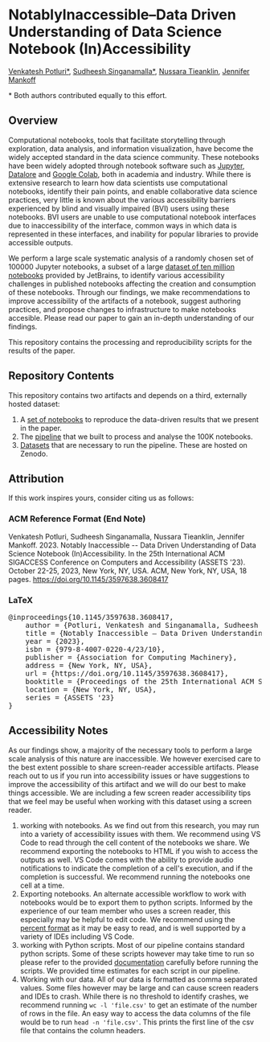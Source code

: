 # NotablyInaccessible–Data Driven Understanding of Data Science Notebook (In)Accessibility
[Venkatesh Potluri\*](https://venkateshpotluri.me/), [Sudheesh Singanamalla\*](https://sudheesh.info/), [Nussara Tieanklin](https://nussarafirn.github.io/), [Jennifer Mankoff](https://www.cs.washington.edu/people/faculty/jmankoff)

\* Both authors contributed equally to this effort.

## Overview
Computational notebooks, tools that facilitate storytelling through exploration, data analysis, and information visualization, have become the widely accepted standard in the data science community. These notebooks have been widely adopted through 
notebook software such as [Jupyter](https://jupyter.org/), [Datalore](https://www.jetbrains.com/datalore/) and [Google Colab](https://colab.research.google.com/), both in academia and industry.  While there is extensive research to learn  how data scientists use computational notebooks, identify their pain points, and enable collaborative data science practices, very little is known about the various accessibility barriers experienced by blind and visually impaired (BVI) users using these notebooks. BVI users are unable to use computational notebook interfaces due to inaccessibility of the interface, common ways in which data is represented in these interfaces, and inability for popular libraries to provide accessible outputs.

We perform a large scale systematic analysis of a randomly chosen set of 100000 Jupyter notebooks, a subset of a large [dataset of ten million notebooks](https://blog.jetbrains.com/datalore/2020/12/17/we-downloaded-10-000-000-jupyter-notebooks-from-github-this-is-what-we-learned/) provided by JetBrains, to identify various accessibility challenges in published notebooks affecting the creation and consumption of these notebooks. Through our findings, we make recommendations to improve accessibility of the artifacts of a notebook, suggest authoring practices, and propose changes to infrastructure to make notebooks accesible. Please read our paper to gain an in-depth understanding of our findings.

This repository contains the processing and reproducibility scripts for the results of the paper.

## Repository Contents

This repository contains two artifacts and depends on a third, externally hosted dataset:
1. A [set of notebooks](https://make4all.github.io/notebooka11y) to reproduce the data-driven results that we present in the paper.
2. The [pipeline](pipeline/readme.md) that we built to process and analyse the 100K notebooks.
3. [Datasets](input_data/readme.md) that are necessary to run the pipeline. These are hosted on Zenodo.

## Attribution
If this work inspires yours, consider citing us as follows:
### ACM Reference Format (End Note)

Venkatesh Potluri, Sudheesh Singanamalla, Nussara Tieanklin, Jennifer Mankoff. 2023. Notably Inaccessible -- Data Driven Understanding of Data Science Notebook (In)Accessibility. In the 25th International ACM SIGACCESS Conference on Computers and Accessibility (ASSETS '23). October 22-25, 2023, New York, NY, USA. ACM, New York, NY, USA, 18 pages. https://doi.org/10.1145/3597638.3608417

### LaTeX

<pre>
@inproceedings{10.1145/3597638.3608417,
    author = {Potluri, Venkatesh and Singanamalla, Sudheesh and Tieanklin, Firn and Mankoff, Jennifer},
    title = {Notably Inaccessible – Data Driven Understanding of Data Science Notebook (In)Accessibility},
    year = {2023},
    isbn = {979-8-4007-0220-4/23/10},
    publisher = {Association for Computing Machinery},
    address = {New York, NY, USA},
    url = {https://doi.org/10.1145/3597638.3608417},
    booktitle = {Proceedings of the 25th International ACM SIGACCESS Conference on Computers and Accessibility},
    location = {New York, NY, USA},
    series = {ASSETS '23}
}
</pre>

## Accessibility Notes

As our findings show, a majority of the necessary tools to perform a large scale analysis of this nature are inaccessible. We however exercised care to the best extent possible to share screen-reader accessible artifacts. Please reach out to us if you run into accessibility issues or have suggestions to improve the accessibility of this artifact and we will do our best to make things accessible. We are including a few screen reader accessibility tips that we feel may be useful when working with this dataset using a screen reader.
1. working with notebooks. As we find out from this research, you may run into a variety of accessibility issues with them. We recommend using VS Code to read through the cell content of the notebooks we share. We recommend exporting the notebooks to HTML if you wish to  access the outputs as well. VS Code comes with the ability to provide audio notifications to indicate the completion of a cell's execution, and if the completion is successful. We recommend running the notebooks one cell at a time.
2. Exporting notebooks. An alternate accessible workflow to work with notebooks would be to export them to python scripts. Informed by the experience of our team member who uses a screen reader, this especially may be helpful to edit code. We recommend using the [percent format](https://jupytext.readthedocs.io/en/latest/formats-scripts.html) as it may be easy to read, and is well supported by a variety of IDEs including VS Code.
3. working with Python scripts. Most of our pipeline contains standard python scripts. Some of these scripts however may take time to run so please refer to the provided [documentation](pipeline/readme.md) carefully before running the scripts. We provided time estimates for each script in our pipeline.
4. Working with our data. All of our data is formatted as comma separated values. Some files however may be large and can cause screen readers and IDEs to crash. While there is no threshold to identify crashes, we recommend running `wc -l 'file.csv'` to get an estimate of the number of rows in the file. An easy way to access the data columns of the file would be to run `head -n 'file.csv'`. This prints the first line of the csv file that contains the column headers.